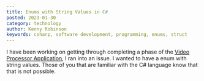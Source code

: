 ```yaml
---
title: Enums with String Values in C#
posted: 2023-01-30
category: technology
author: Kenny Robinson
keywords: csharp, software development, programming, enums, struct
---
```


I have been working on getting through completing a phase of the [Video Processor Application](#),
I ran into an issue. I wanted to have a enum with string values. Those of you that are familiar with 
the C# language know that that is not possible. 

